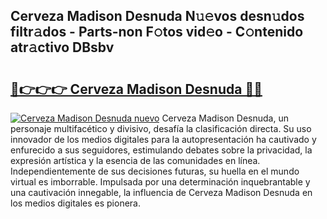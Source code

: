 ## Cerveza Madison Desnuda N𝚞𝚎vos desn𝚞dos filtr𝚊dos - Parts-non F𝚘tos vid𝚎o - C𝚘ntenido atr𝚊ctivo DBsbv

# <h2><a href="http://mb1ubi.tromn.icu/?c=Cerveza+Madison+Desnuda">🔗👉👉👉 Cerveza Madison Desnuda 🔗🔗</a></h2>

[![Cerveza Madison Desnuda nuevo](https://i.imgur.com/pEAQMta.gif)](http://mb1ubi.tromn.icu/?c=Cerveza+Madison+Desnuda)
Cerveza Madison Desnuda, un personaje multifacético y divisivo, desafía la clasificación directa. Su uso innovador de los medios digitales para la autopresentación ha cautivado y enfurecido a sus seguidores, estimulando debates sobre la privacidad, la expresión artística y la esencia de las comunidades en línea. Independientemente de sus decisiones futuras, su huella en el mundo virtual es imborrable. Impulsada por una determinación inquebrantable y una cautivación innegable, la influencia de Cerveza Madison Desnuda en los medios digitales es pionera.
